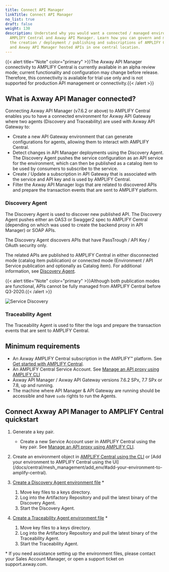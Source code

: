 ```yaml
---
title: Connect API Manager
linkTitle: Connect API Manager
no_list: true
draft: false
weight: 130
description: Understand why you would want a connected / managed environment for
  AMPLIFY Central and Axway API Manager. Learn how you can govern and monitor
  the creation / deployment / publishing and subscriptions of AMPLIFY Central
  and Axway API Manager hosted APIs in one central location.
---
```

{{< alert title="Note" color="primary" >}}The Axway API Manager connectivity to AMPLIFY Central is currently available in an alpha review mode; current functionality and configuration may change before release. Therefore, this connectivity is available for trial use only and is not supported for production API management or connectivity.{{< /alert >}}

## What is Axway API Manager connected?

Connecting Axway API Manager (v7.6.2 or above) to AMPLIFY Central enables you to have a connected environment for Axway API Gateway where two agents (Discovery and Traceability) are used with Axway API Gateway to:

* Create a new API Gateway environment that can generate configurations for agents, allowing them to interact with AMPLIFY Central.
* Detect changes in API Manager deployments using the Discovery Agent. The Discovery Agent pushes the service configuration as an API service for the environment, which can then be published as a catalog item to be used by consumers to subscribe to the service.
* Create / Update a subscription in API Gateway that is associated with the service and API key and is used by AMPLIFY Central.
* Filter the Axway API Manager logs that are related to discovered APIs and prepare the transaction events that are sent to AMPLIFY platform.

### Discovery Agent

The Discovery Agent is used to discover new published API. The Discovery Agent pushes either an OAS3 or Swagger2 spec to AMPLIFY Central (depending on which was used to create the backend proxy in API Manager) or SOAP APIs.

The Discovery Agent discovers APIs that have PassTrough / API Key / OAuth security only.

The related APIs are published to AMPLIFY Central in either disconnected mode (catalog item publication) or connected mode (Environment / API Service publication and optionally as Catalog item). For additional information, see [Discovery Agent](/docs/central/connect-api-manager/deploy-your-agents/#discovery-agent).

{{< alert title="Note" color="primary" >}}Although both publication modes are functional, APIs cannot be fully managed from AMPLIFY Central before Q3-2020.{{< /alert >}}

![Service Discovery](/Images/central/ServiceDiscoveryAPIM.png)

### Traceability Agent

The Traceability Agent is used to filter the logs and prepare the transaction events that are sent to AMPLIFY Central.

## Minimum requirements

* An Axway AMPLIFY Central subscription in the AMPLIFY™ platform. See [Get started with AMPLIFY Central](https://docs.axway.com/bundle/axway-open-docs/page/docs/central/quickstart/index.html).
* An AMPLIFY Central Service Account. See [Manage an API proxy using AMPLIFY CLI](/docs/central/cli_proxy_flow/)
* Axway API Manager / Axway API Gateway versions 7.6.2 SPx, 7.7 SPx or 7.8, up and running.
* The machine where API Manager & API Gateway are running should be accessible and have `sudo` rights to run the Agents.

## Connect Axway API Manager to AMPLIFY Central quickstart

1. Generate a key pair.

    * Create a new Service Account user in AMPLIFY Central using the key pair. See [Manage an API proxy using AMPLIFY CLI](/docs/central/cli_getstarted/).
2. Create an environment object in [AMPLIFY Central using the CLI](/docs/central/cli_environments/) or [Add your environment to AMPLIFY Central using the UI] (/docs/central/mesh_management/add_env/#add-your-environment-to-amplify-central).
3. [Create a Discovery Agent environment file](/docs/central/connect-api-manager/deploy-your-agents/#discovery-agent) *

   1. Move key files to a keys directory.
   2. Log into the Artifactory Repository and pull the latest binary of the Discovery Agent.
   3. Start the Discovery Agent.
4. [Create a Traceability Agent environment file](/docs/central/connect-api-manager/deploy-your-agents/#traceability-agent) *

   1. Move key files to a keys directory.
   2. Log into the Artifactory Repository and pull the latest binary of the Traceability Agent.
   3. Start the Traceability Agent.

\* If you need assistance setting up the environment files, please contact your Sales Account Manager, or open a support ticket on support.axway.com.
